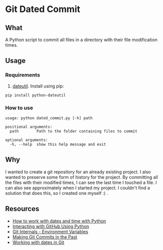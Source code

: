# Git Dated Commit

## What
A Python script to commit all files in a directory with their file modification times.

## Usage
### Requirements
1. [dateutil](https://dateutil.readthedocs.io/en/stable/index.html). Install using pip:
```
pip install python-dateutil
```

### How to use
```
usage: python dated_commit.py [-h] path

positional arguments:
  path        Path to the folder containing files to commit

optional arguments:
  -h, --help  show this help message and exit
```

## Why
I wanted to create a git repository for an already existing project. I also wanted to preserve some form of history for the project. By committing all the files with their modified times, I can see the last time I touched a file. I can also see approximately when I started my project. I couldn't find a solution that does this, so I created one myself :) .

## Resources
- [How to work with dates and time with Python](https://web.archive.org/web/20180915081950/https://opensource.com/article/17/5/understanding-datetime-python-primer)
- [Interacting with GitHub Using Python](https://web.archive.org/web/20180914122317/https://www.ivankrizsan.se/2017/03/19/interacting-with-github-using-python/)
- [Git Internals - Environment Variables](https://web.archive.org/web/20180915082510/https://git-scm.com/book/en/v2/Git-Internals-Environment-Variables)
- [Making Git Commits in the Past](https://web.archive.org/web/20180915083045/https://leewc.com/articles/making-past-git-commits/)
- [Working with dates in Git](https://web.archive.org/web/20180915083017/https://alexpeattie.com/blog/working-with-dates-in-git)
